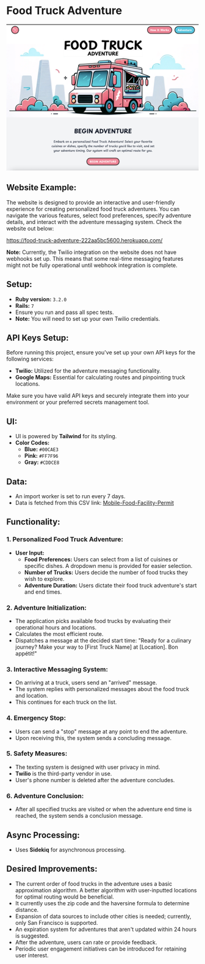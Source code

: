 # Food Truck Adventure
![Food Truck Adventure Home Page](https://github.com/Goeken/FoodAdventure/blob/main/app/assets/images/home-page.png)

## Website Example:

The website is designed to provide an interactive and user-friendly experience for creating personalized food truck adventures. You can navigate the various features, select food preferences, specify adventure details, and interact with the adventure messaging system. Check the website out below:

https://food-truck-adventure-222aa5bc5600.herokuapp.com/ 

**Note:** Currently, the Twilio integration on the website does not have webhooks set up. This means that some real-time messaging features might not be fully operational until webhook integration is complete.

## Setup:
- **Ruby version:** `3.2.0`
- **Rails:** `7`
- Ensure you run and pass all spec tests.
- **Note:** You will need to set up your own Twilio credentials.

## API Keys Setup:
Before running this project, ensure you've set up your own API keys for the following services:

- **Twilio:** Utilized for the adventure messaging functionality. 
- **Google Maps:** Essential for calculating routes and pinpointing truck locations. 

Make sure you have valid API keys and securely integrate them into your environment or your preferred secrets management tool.

## UI:
- UI is powered by **Tailwind** for its styling.
- **Color Codes:**
  - **Blue:** `#00CAE3`
  - **Pink:** `#FF7F96`
  - **Gray:** `#CDDCE8`

## Data:
- An import worker is set to run every 7 days.
- Data is fetched from this CSV link: [Mobile-Food-Facility-Permit](https://data.sfgov.org/Economy-and-Community/Mobile-Food-Facility-Permit/rqzj-sfat/data)

## Functionality:

### 1. Personalized Food Truck Adventure:
- **User Input:**
  - **Food Preferences:** Users can select from a list of cuisines or specific dishes. A dropdown menu is provided for easier selection.
  - **Number of Trucks:** Users decide the number of food trucks they wish to explore.
  - **Adventure Duration:** Users dictate their food truck adventure's start and end times.

### 2. Adventure Initialization:
- The application picks available food trucks by evaluating their operational hours and locations.
- Calculates the most efficient route.
- Dispatches a message at the decided start time: "Ready for a culinary journey? Make your way to [First Truck Name] at [Location]. Bon appétit!"

### 3. Interactive Messaging System:
- On arriving at a truck, users send an "arrived" message.
- The system replies with personalized messages about the food truck and location.
- This continues for each truck on the list.

### 4. Emergency Stop:
- Users can send a "stop" message at any point to end the adventure.
- Upon receiving this, the system sends a concluding message.

### 5. Safety Measures:
- The texting system is designed with user privacy in mind.
- **Twilio** is the third-party vendor in use.
- User's phone number is deleted after the adventure concludes.

### 6. Adventure Conclusion:
- After all specified trucks are visited or when the adventure end time is reached, the system sends a conclusion message.

## Async Processing:
- Uses **Sidekiq** for asynchronous processing.

## Desired Improvements:
- The current order of food trucks in the adventure uses a basic approximation algorithm. A better algorithm with user-inputted locations for optimal routing would be beneficial.
- It currently uses the zip code and the haversine formula to determine distance.
- Expansion of data sources to include other cities is needed; currently, only San Francisco is supported.
- An expiration system for adventures that aren't updated within 24 hours is suggested.
- After the adventure, users can rate or provide feedback.
- Periodic user engagement initiatives can be introduced for retaining user interest.
